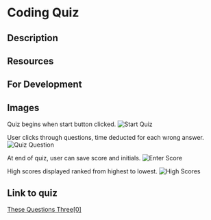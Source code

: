 # Coding Quiz

## Description

## Resources

## For Development

## Images

Quiz begins when start button clicked.
![Start Quiz](./images/main.png)

User clicks through questions, time deducted for each wrong answer.
![Quiz Question](./images/question.png)

At end of quiz, user can save score and initials.
![Enter Score](./images/score.png)

High scores displayed ranked from highest to lowest.
![High Scores](./images/highScores.png)

## Link to quiz

[These Questions Three[0]](https://jnel-221.github.io/theseQuestionsThree/)

